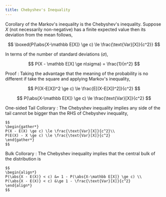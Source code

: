 ```yaml
---
title: Chebyshev's Inequality
---
```


Corollary of the Markov's inequality is the Chebyshev's inequality. Suppose $X$ (not necessarily non-negative) has a finite expected value then its deviation from the mean follows,

$$
\boxed{P(\abs{X-\mathbb E[X]} \ge c) \le \frac{\text{Var}[X]}{c^2}}
$$

In terms of the number of standard deviations ($\sigma$),

$$
P(X - \mathbb E[X] \ge n\sigma) = \frac{1}{n^2}
$$

Proof
: Taking the advantage that the meaning of the probability is no different if take the square and applying Markov's inequality,

$$
P((X-E[X])^2 \ge c) \le \frac{E[(X-E[X])^2]}{c^2}
$$

$$
P(\abs{X-\mathbb E[X]} \ge c) \le \frac{\text{Var}[X]}{c^2}
$$

One-sided Tail Collorary
: The Chebyshev inequality implies any side of the tail cannot be bigger than the RHS of Chebyshev inequality,

	$$
	\begin{gather*}
	P(X - E(X) \ge c) \le \frac{\text{Var}[X]}{c^2}\\
	P(E(X) - X \ge c) \le \frac{\text{Var}[X]}{c^2}
	\end{gather*}
	$$

Bulk Collorary
: The Chebyshev inequality implies that the central bulk of the distribution is

	$$
	\begin{align*}
	P(\abs{X - E(X)} < c) &= 1 - P(\abs{X-\mathbb E[X]} \ge c) \\
	P(\abs{X - E(X)} < c) &\ge 1 - \frac{\text{Var}[X]}{c^2}
	\end{align*}
	$$